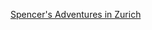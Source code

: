 <!-- title: Zurich -->
[Spencer's Adventures in Zurich](https://spencerpeters.github.io/zurich-blog/archive.html)
